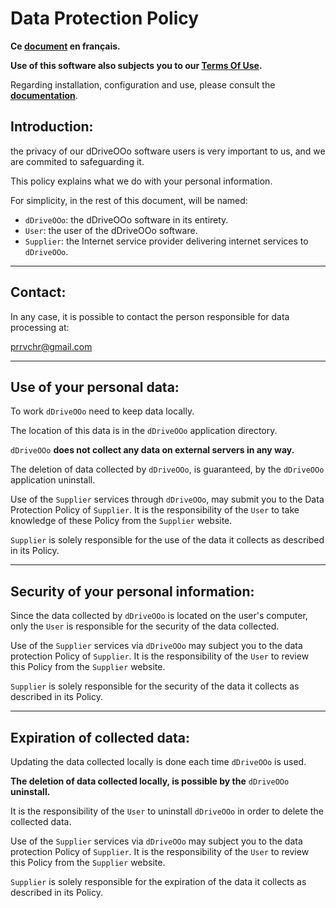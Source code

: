 # Data Protection Policy

**Ce [document][2] en français.**

**Use of this software also subjects you to our [Terms Of Use][3].**

Regarding installation, configuration and use, please consult the **[documentation][4]**.

## Introduction:

the privacy of our dDriveOOo software users is very important to us, and we are commited to safeguarding it.

This policy explains what we do with your personal information.

For simplicity, in the rest of this document, will be named:
- `dDriveOOo`:  the dDriveOOo software in its entirety.
- `User`: the user of the dDriveOOo software.
- `Supplier`: the Internet service provider delivering internet services to `dDriveOOo`.

___
## Contact:

In any case, it is possible to contact the person responsible for data processing at:

prrvchr@gmail.com

___
## Use of your personal data:

To work `dDriveOOo` need to keep data locally.

The location of this data is in the `dDriveOOo` application directory.

`dDriveOOo` **does not collect any data on external servers in any way.**

The deletion of data collected by `dDriveOOo`, is guaranteed, by the `dDriveOOo` application uninstall.

Use of the `Supplier` services through `dDriveOOo`, may submit you to the Data Protection Policy of `Supplier`. It is the responsibility of the `User` to take knowledge of these Policy from the `Supplier` website.

`Supplier` is solely responsible for the use of the data it collects as described in its Policy.

___
## Security of your personal information:

Since the data collected by `dDriveOOo` is located on the user's computer, only the `User` is responsible for the security of the data collected.

Use of the `Supplier` services via `dDriveOOo` may subject you to the data protection Policy of `Supplier`. It is the responsibility of the `User` to review this Policy from the `Supplier` website.

`Supplier` is solely responsible for the security of the data it collects as described in its Policy.

___
## Expiration of collected data:

Updating the data collected locally is done each time `dDriveOOo` is used.

**The deletion of data collected locally, is possible by the** `dDriveOOo` **uninstall.**

It is the responsibility of the `User` to uninstall `dDriveOOo` in order to delete the collected data.

Use of the `Supplier` services via `dDriveOOo` may subject you to the data protection Policy of `Supplier`. It is the responsibility of the `User` to review this Policy from the `Supplier` website.

`Supplier` is solely responsible for the expiration of the data it collects as described in its Policy.

[1]: <https://prrvchr.github.io/dDriveOOo/img/dDriveOOo.png>
[2]: <https://prrvchr.github.io/dDriveOOo/source/dDriveOOo/registration/PrivacyPolicy_fr>
[3]: <https://prrvchr.github.io/dDriveOOo/source/dDriveOOo/registration/TermsOfUse_en>
[4]: <https://prrvchr.github.io/dDriveOOo/>
